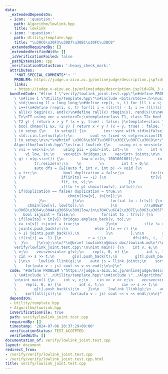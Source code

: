 ```yaml
---
data:
  _extendedDependsOn:
  - icon: ':question:'
    path: Algorithm/lowlink.hpp
    title: lowlink
  - icon: ':question:'
    path: Utility/template.hpp
    title: "\u30C6\u30F3\u30D7\u30EC\u30FC\u30C8"
  _extendedRequiredBy: []
  _extendedVerifiedWith: []
  _isVerificationFailed: false
  _pathExtension: cpp
  _verificationStatusIcon: ':heavy_check_mark:'
  attributes:
    '*NOT_SPECIAL_COMMENTS*': ''
    PROBLEM: https://judge.u-aizu.ac.jp/onlinejudge/description.jsp?id=GRL_3_A
    links:
    - https://judge.u-aizu.ac.jp/onlinejudge/description.jsp?id=GRL_3_A
  bundledCode: "#line 1 \"verify/lowlink_joint.test.cpp\"\n#define PROBLEM \"https://judge.u-aizu.ac.jp/onlinejudge/description.jsp?id=GRL_3_A\"\
    \ \n#line 1 \"Utility/template.hpp\"\n#include <bits/stdc++.h>\nusing namespace\
    \ std;\nusing ll = long long;\n#define rep(i, s, t) for (ll i = s; i < (ll)(t);\
    \ i++)\n#define rrep(i, s, t) for(ll i = (ll)(t) - 1; i >= (ll)(s); i--)\n#define\
    \ all(x) begin(x), end(x)\n#define rall(x) rbegin(x), rend(x)\n\n#define TT template<typename\
    \ T>\nTT using vec = vector<T>;\ntemplate<class T1, class T2> bool chmin(T1 &x,\
    \ T2 y) { return x > y ? (x = y, true) : false; }\ntemplate<class T1, class T2>\
    \ bool chmax(T1 &x, T2 y) { return x < y ? (x = y, true) : false; }\n\nstruct\
    \ io_setup {\n    io_setup() {\n        ios::sync_with_stdio(false);\n       \
    \ std::cin.tie(nullptr);\n        cout << fixed << setprecision(15);\n    }\n\
    } io_setup;\n\n/*\n@brief \u30C6\u30F3\u30D7\u30EC\u30FC\u30C8\n*/\n#line 1 \"\
    Algorithm/lowlink.hpp\"\nstruct lowlink {\n    using vi = vec<int>;\n    using\
    \ vvi = vec<vi>;\n    using pii = pair<int, int>;\n    \n    int n;\n    vvi tr;\n\
    \    vi low, in;\n    vec<pii> bridges;\n    vec<int> joints;\n\n    lowlink(vvi\
    \ g) : n(g.size()) {\n        low = vi(n, 1001001001);\n        in = vi(n, -1);\n\
    \        tr.resize(n);\n    \n        \n        int t = 0;\n        int r = 0;\n\
    \        auto dfs = [&](auto f, int v, int p) -> void {\n            in[v] = low[v]\
    \ = t++;\n            bool duplication = false;\n            for(int to: g[v])\
    \ {\n                if(in[to] == -1) {\n                    tr[v].push_back(to);\n\
    \                    f(f, to, v);\n                }\n                else {\n\
    \                    if(to != p) chmin(low[v], in[to]);\n                    else\
    \ if(duplication == false) duplication = true;\n                    else {\n \
    \                       chmin(low[v], in[to]);\n                    }\n      \
    \          }\n            }\n\n            for(int to : tr[v]) {\n           \
    \     chmin(low[v], low[to]);\n            }\n            //\u90E8\u5206\u6728\
    \u306B\u3064\u3044\u3066\u3001low/in\u304C\u6C42\u307E\u3063\u305F\n         \
    \   bool isjoint = false;\n            for(int to : tr[v]) {\n               \
    \ if(low[to] > in[v]) bridges.emplace_back(v, to);\n                if(low[to]\
    \ >= in[v]) isjoint = true;\n            }\n\n            if(v != r && isjoint)\
    \ joints.push_back(v);\n            else if(v == r) {\n                if(tr[v].size()\
    \ > 1) joints.push_back(v);\n            }\n        };\n\n        rep(i, 0, n)\
    \ if(in[i] == -1) {\n            r = i;\n            dfs(dfs, i, -1);\n      \
    \  }\n    }\n\n};\n\n/*\n@brief lowlink\n@docs doc/lowlink.md\n*/\n#line 4 \"\
    verify/lowlink_joint.test.cpp\"\n\nint main() {\n    int v, e;\n    cin >> v >>\
    \ e;\n    vec<vec<int>> g(v);\n    rep(i, 0, e) {\n        int s, t;\n       \
    \ cin >> s >> t;\n        g[s].push_back(t);\n        g[t].push_back(s);\n   \
    \ }\n\n    lowlink llink(g);\n    auto js = llink.joints;\n    sort(all(js));\n\
    \    for(auto v : js) cout << v << endl;\n\n}\n"
  code: "#define PROBLEM \"https://judge.u-aizu.ac.jp/onlinejudge/description.jsp?id=GRL_3_A\"\
    \ \n#include \"../Utility/template.hpp\"\n#include \"../Algorithm/lowlink.hpp\"\
    \n\nint main() {\n    int v, e;\n    cin >> v >> e;\n    vec<vec<int>> g(v);\n\
    \    rep(i, 0, e) {\n        int s, t;\n        cin >> s >> t;\n        g[s].push_back(t);\n\
    \        g[t].push_back(s);\n    }\n\n    lowlink llink(g);\n    auto js = llink.joints;\n\
    \    sort(all(js));\n    for(auto v : js) cout << v << endl;\n\n}"
  dependsOn:
  - Utility/template.hpp
  - Algorithm/lowlink.hpp
  isVerificationFile: true
  path: verify/lowlink_joint.test.cpp
  requiredBy: []
  timestamp: '2024-07-06 20:37:29+09:00'
  verificationStatus: TEST_ACCEPTED
  verifiedWith: []
documentation_of: verify/lowlink_joint.test.cpp
layout: document
redirect_from:
- /verify/verify/lowlink_joint.test.cpp
- /verify/verify/lowlink_joint.test.cpp.html
title: verify/lowlink_joint.test.cpp
---
```

